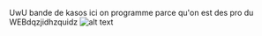UwU bande de kasos ici on programme parce qu'on est des pro du WEBdqzjidhzquidz
![alt text](http://https://github.com/Flo-9538/Uni-verse/blob/main/Logo_Uni-verse.png)
